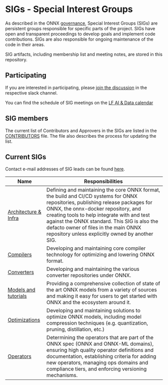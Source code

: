 <!--- SPDX-License-Identifier: Apache-2.0 -->

# SIGs - Special Interest Groups

As described in the ONNX [governance](https://github.com/onnx/onnx/tree/main/community#sig---special-interest-groups), Special Interest Groups (SIGs) are persistent groups responsible for specific parts of the project. SIGs have open and transparent proceedings to develop goals and implement code contributions. SIGs are also responsible for ongoing maintenance of the code in their areas.

SIG artifacts, including membership list and meeting notes, are stored in this repository.

## Participating
If you are interested in participating, please [join the discussion](https://lfaifoundation.slack.com/archives/C016UBNDBL2") in the respective slack channel.

You can find the schedule of SIG meetings on the [LF AI & Data calendar](https://wiki.lfai.foundation/pages/viewpage.action?pageId=18481196)

## SIG members
The current list of Contributors and Approvers in the SIGs are listed in the [CONTRIBUTORS](CONTRIBUTORS) file. The file also describes the process for updating the list.

## Current SIGs

Contact e-mail addresses of SIG leads can be found [here](https://wiki.lfaidata.foundation/pages/viewpage.action?pageId=18481196).

| Name      | Responsibilities    |
| ------------------ | ------------- |
| [Architecture & Infra](infra) | Defining and maintaining the core ONNX format, the build and CI/CD systems for ONNX repositories, publishing release packages for ONNX, the onnx-docker repository, and creating tools to help integrate with and test against the ONNX standard. This SIG is also the defacto owner of files in the main ONNX repository unless explicitly owned by another SIG. |
| [Compilers](compilers) | Developing and maintaining core compiler technology for optimizing and lowering ONNX format. |
| [Converters](converters) | Developing and maintaining the various converter repositories under ONNX. |
| [Models and tutorials](models-tutorials) | Providing a comprehensive collection of state of the art ONNX models from a variety of sources and making it easy for users to get started with ONNX and the ecosystem around it. |
| [Optimizations](optimizations) | Developing and maintaining solutions to optimize ONNX models, including model compression techniques (e.g. quantization, pruning, distillation, etc.) |
| [Operators](operators) | Determining the operators that are part of the ONNX spec (ONNX and ONNX-ML domains), ensuring high quality operator definitions and documentation, establishing criteria for adding new operators, managing ops domains and compliance tiers, and enforcing versioning mechanisms. |
